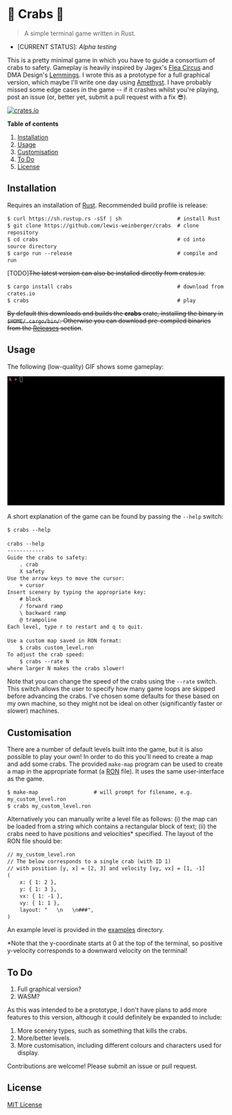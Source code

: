 # :crab:  **Crabs**  :crab: 
>A simple terminal game written in Rust. 

- [CURRENT STATUS]: *Alpha testing*

This is a pretty minimal game in which you have to guide a consortium of crabs to safety. Gameplay is heavily inspired by Jagex's [Flea Circus](https://jagex.fandom.com/wiki/Flea_Circus) and DMA Design's [Lemmings](https://en.wikipedia.org/wiki/Lemmings_(video_game)). I wrote this as a prototype for a full graphical version, which maybe I'll write one day using [Amethyst](https://github.com/amethyst/amethyst). I have probably missed some edge cases in the game -- if it crashes whilst you're playing, post an issue (or, better yet, submit a pull request with a fix :sunglasses:).

[![crates.io](https://img.shields.io/crates/v/crabs)](https://crates.io/crates/crabs)

**Table of contents**
1. [Installation](#installation)
2. [Usage](#usage)
3. [Customisation](#customisation)
4. [To Do](#to-do)
5. [License](#license)

<a name="installation"></a>
## Installation
Requires an installation of [Rust](https://www.rust-lang.org/tools/install). Recommended build profile is release:
    
    $ curl https://sh.rustup.rs -sSf | sh                  # install Rust
    $ git clone https://github.com/lewis-weinberger/crabs  # clone repository
    $ cd crabs                                             # cd into source directory
    $ cargo run --release                                  # compile and run

[TODO]~~The latest version can also be installed directly from crates.io~~:

    $ cargo install crabs                                  # download from crates.io 
    $ crabs                                                # play

~~By default this downloads and builds the **crabs** crate, installing the binary in `$HOME/.cargo/bin/`. Otherwise you can download pre-compiled binaries from the [Releases](https://github.com/lewis-weinberger/crabs/releases) section~~.

<a name="usage"></a>
## Usage

The following (low-quality) GIF shows some gameplay:

![Crabs gameplay](gameplay.gif)

A short explanation of the game can be found by passing the `--help` switch:
```
$ crabs --help

crabs --help
------------
Guide the crabs to safety:
	. crab
	X safety
Use the arrow keys to move the cursor:
	+ cursor
Insert scenery by typing the appropriate key:
	# block
	/ forward ramp
	\ backward ramp
	@ trampoline
Each level, type r to restart and q to quit.	

Use a custom map saved in RON format:
	$ crabs custom_level.ron
To adjust the crab speed:
	$ crabs --rate N
where larger N makes the crabs slower!
```

Note that you can change the speed of the crabs using the `--rate` switch. This switch allows the user to specify how many game loops are skipped before advancing the crabs. I've chosen some defaults for these based on my own machine, so they might not be ideal on other (significantly faster or slower) machines.

<a name="customisation"></a>
## Customisation

There are a number of default levels built into the game, but it is also possible to play your own! In order to do this you'll need to create a map and add some crabs. The provided `make-map` program can be used to create a map in the appropriate format (a [RON](https://github.com/ron-rs/ron) file). It uses the same user-interface as the game.
```
$ make-map                  # will prompt for filename, e.g. my_custom_level.ron
$ crabs my_custom_level.ron
```
Alternatively you can manually write a level file as follows: (i) the map can be loaded from a string which contains a rectangular block of text; (ii) the crabs need to have positions and velocities* specified. The layout of the RON file should be:

```
// my_custom_level.ron
// The below corresponds to a single crab (with ID 1)
// with position [y, x] = [2, 3] and velocity [vy, vx] = [1, -1]
(
    x: { 1: 2 },
    y: { 1: 3 },
    vx: { 1: -1 },
    vy: { 1: 1 },
    layout: "   \n   \n###",
)
```

An example level is provided in the [examples](/examples) directory.

*Note that the y-coordinate starts at 0 at the top of the terminal, so positive y-velocity corresponds to a downward velocity on the terminal!

<a name="to-do"></a>
## To Do
1. Full graphical version?
2. WASM?

As this was intended to be a prototype, I don't have plans to add more features to this version, although it could definitely be expanded to include:

1. More scenery types, such as something that kills the crabs.
2. More/better levels.
3. More customisation, including different colours and characters used for display.

Contributions are welcome! Please submit an issue or pull request.

<a name="license"></a>
## License

[MIT License](LICENSE)
